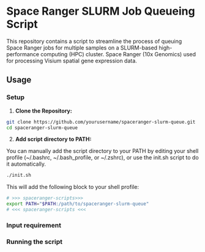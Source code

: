 # Space Ranger SLURM Job Queueing Script

This repository contains a script to streamline the process of queuing Space Ranger jobs for multiple samples on a SLURM-based high-performance computing (HPC) cluster. Space Ranger (10x Genomics) used for processing Visium spatial gene expression data.

## Usage

### Setup

1. **Clone the Repository:**

```bash
git clone https://github.com/yourusername/spaceranger-slurm-queue.git
cd spaceranger-slurm-queue
```

2. **Add script directory to PATH:**

You can manually add the script directory to your PATH by editing your shell profile (~/.bashrc, ~/.bash_profile, or ~/.zshrc), or use the init.sh script to do it automatically.

```bash
./init.sh
```

This will add the following block to your shell profile:

```bash
# >>> spaceranger-scripts>>>
export PATH="$PATH:/path/to/spaceranger-slurm-queue"
# <<< spaceranger-scripts <<<
```

### Input requirement



### Running the script

